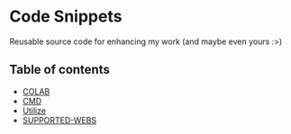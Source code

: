 # Code Snippets
Reusable source code for enhancing my work (and maybe even yours :>)

## Table of contents
- [COLAB](colab/)
- [CMD](cmd/)
- [Utilize](utilized/)
- [SUPPORTED-WEBS](webs/)
